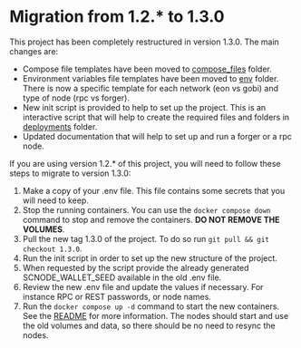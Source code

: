 # Migration from 1.2.* to 1.3.0

This project has been completely restructured in version 1.3.0. The main changes are:

- Compose file templates have been moved to [compose_files](../compose_files) folder.
- Environment variables file templates have been moved to [env](../env) folder. There is now a specific template for each network (eon vs gobi) and type of node (rpc vs forger).
- New init script is provided to help to set up the project. This is an interactive script that will help to create the required files and folders in [deployments](../deployments) folder.
- Updated documentation that will help to set up and run a forger or a rpc node.

If you are using version 1.2.* of this project, you will need to follow these steps to migrate to version 1.3.0:

1. Make a copy of your .env file. This file contains some secrets that you will need to keep.
2. Stop the running containers. You can use the `docker compose down` command to stop and remove the containers. **DO NOT REMOVE THE VOLUMES**.
3. Pull the new tag 1.3.0 of the project. To do so run `git pull && git checkout 1.3.0`.
4. Run the init script in order to set up the new structure of the project.
5. When requested by the script provide the already generated SCNODE_WALLET_SEED available in the old .env file.
6. Review the new .env file and update the values if necessary. For instance RPC or REST passwords, or node names.
7. Run the `docker compose up -d` command to start the new containers. See the [README](../README.md) for more information. 
The nodes should start and use the old volumes and data, so there should be no need to resync the nodes.
